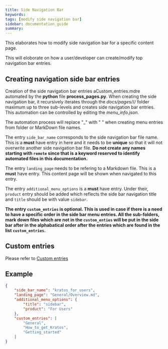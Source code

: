 ```yaml
---
title: Side Navigation Bar
keywords: 
tags: [modify side navigation bar]
sidebar: documentation_guide
summary: 
---
```


This elaborates how to modify side navigation bar for a specific content page.

This will eloborate on how a user/developer can create/modify top navigation bar entries.

## Creating navigation side bar entries

Creation of the side navigation bar entries aCustom_entries.mdre automated by the **python** file **process_pages.py**. When creating the side navigation bar, it recursively iterates through the *docs/pages/*/*/* folder maximum up to three sub-levels and creates side navigation bar entries. This automation can be controlled by editing the *menu_info.json*.

The automation process will replace "_" with " " when creating menu entries from folder or MarkDown file names.

The entry ```side_bar_name``` corresponds to the side navigation bar file name. This is a **must** have entry in here and it needs to be **unique** so that it will not overwrite another side navigation bar file. **Do not create any names starting with ```remote``` since that is a keyword reserved to identify automated files in this documentation.**

The entry ```landing_page``` needs to be refering to a Markdown file. This is a **must** have entry. This content page will be shown when navigated to this entry.

The entry ```additional_menu_options``` is a **must** have entry. Under their, ```product``` entry should be added which reflects the side bar navigation title and ```title``` should be with value ```sidebar```.

**The entry ```custom_entries``` is optional. This is used in case if there is a need to have a specific order in the side bar menu entries. All the sub-folders, mark down files which are not in the ```custom_enties``` will be put in the side bar after in the alphabatical order after the entries which are found in the list ```custom_entries```.**

## Custom entries

Please refer to [Custom entries](Custom_entries.html)

## Example
```json
{
    "side_bar_name": "kratos_for_users",
    "landing_page": "General/Overview.md",
    "additional_menu_options": {
        "title": "sidebar",
        "product": "For Users"
    },
    "custom_entries": [
        "General",
        "How_to_get_Kratos",
        "Getting_started"
    ]
}
```